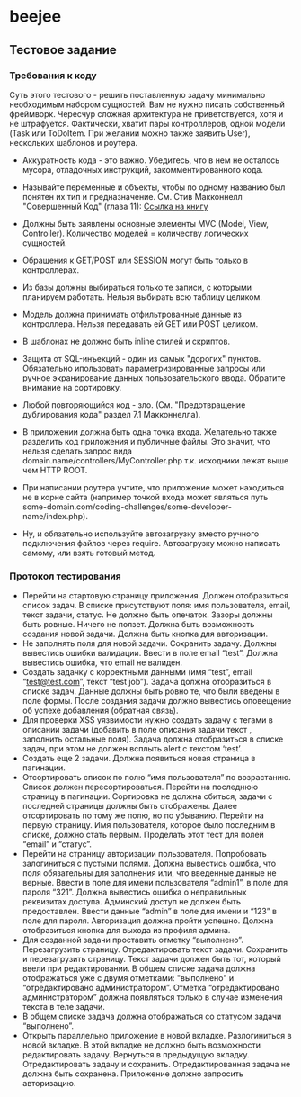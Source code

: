 # beejee
## Тестовое задание

### Требования к коду

Суть этого тестового - решить поставленную задачу минимально необходимым набором сущностей. 
Вам не нужно писать собственный фреймворк. Чересчур сложная архитектура не приветствуется, 
хотя и не штрафуется. Фактически, хватит пары контроллеров, одной модели 
(Task или ToDoItem. При желании можно также заявить User), нескольких шаблонов и роутера.

- Аккуратность кода - это важно. Убедитесь, что в нем не осталось мусора, отладочных инструкций, 
закомментированного кода.
- Называйте переменные и объекты, чтобы по одному названию был понятен их тип и предназначение.
См. Стив Макконнелл "Совершенный Код" (глава 11): [Ссылка на книгу](https://beejee.ru/upload/CMS/files/%D0%A1%D0%BE%D0%B2%D0%B5%D1%80%D1%88%D0%B5%D0%BD%D0%BD%D1%8B%D0%B8%CC%86%20%D0%BA%D0%BE%D0%B4%20(%20PDFDrive%20).pdf)

- Должны быть заявлены основные элементы MVC (Model, View, Controller). Количество моделей = количеству логических
сущностей.
- Обращения к GET/POST или SESSION могут быть только в контроллерах.
- Из базы должны выбираться только те записи, с которыми планируем работать. Нельзя выбирать всю таблицу целиком.
- Модель должна принимать отфильтрованные данные из контроллера. Нельзя передавать ей GET или POST целиком.
- В шаблонах не должно быть inline стилей и скриптов.
- Защита от SQL-инъекций - один из самых "дорогих" пунктов. Обязательно ипользовать параметризированные 
запросы или ручное экранирование данных пользовательского ввода. Обратите внимание на сортировку.
- Любой повторяющийся код - зло. (См. "Предотвращение дублирования кода" раздел 7.1 Макконнелла).
- В приложении должна быть одна точка входа. Желательно также разделить код приложения и публичные файлы. 
Это значит, что нельзя сделать запрос вида domain.name/controllers/MyController.php т.к. 
исходники лежат выше чем HTTP ROOT.
- При написании роутера учтите, что приложение может находиться не в корне сайта 
(например точкой входа может являться путь some-domain.com/coding-challenges/some-developer-name/index.php).
- Ну, и обязательно используйте автозагрузку вместо ручного подключения файлов через require. Автозагрузку можно написать самому, или взять готовый метод.

### Протокол тестирования

- Перейти на стартовую страницу приложения. Должен отобразиться список задач. В списке присутствуют поля: имя пользователя, 
email, текст задачи, статус. Не должно быть опечаток. Зазоры должны быть ровные. Ничего не ползет.
Должна быть возможность создания новой задачи. Должна быть кнопка для авторизации.
- Не заполнять поля для новой задачи. Сохранить задачу. Должны вывестись ошибки валидации. 
Ввести в поле email “test”. Должна вывестись ошибка, что email не валиден.
- Создать задачку с корректными данными (имя “test”, email “test@test.com”, текст “test job”).
Задача должна отобразиться в списке задач. Данные должны быть ровно те, что были введены в поле формы.
После создания задачи должно вывестись оповещение об успехе добавления (обратная связь).
- Для проверки XSS уязвимости нужно создать задачу с тегами в описании задачи
(добавить в поле описания задачи текст , заполнить остальные поля).
Задача должна отобразиться в списке задач, при этом не должен всплыть alert c текстом ‘test’.
- Создать еще 2 задачи. Должна появиться новая страница в пагинации.
- Отсортировать список по полю “имя пользователя” по возрастанию. Список должен пересортироваться.
Перейти на последнюю страницу в пагинации. Сортировка не должна сбиться, задачи с последней страницы
должны быть отображены. Далее отсортировать по тому же полю, но по убыванию. Перейти на первую страницу.
Имя пользователя, которое было последним в списке, должно стать первым. Проделать этот тест для полей “email” и “статус”.
- Перейти на страницу авторизации пользователя. Попробовать залогиниться с пустыми полями.
Должна вывестись ошибка, что поля обязательны для заполнения или, что введенные данные не верные.
Ввести в поле для имени пользователя “admin1”, в поле для пароля “321”. Должна вывестись ошибка о
неправильных реквизитах доступа. Админский доступ не должен быть предоставлен. Ввести данные “admin” в
поле для имени и “123” в поле для пароля. Авторизация должна пройти успешно. Должна отобразиться
кнопка для выхода из профиля админа.
- Для созданной задачи проставить отметку “выполнено”. Перезагрузить страницу. Отредактировать текст задачи.
Сохранить и перезагрузить страницу. Текст задачи должен быть тот, который ввели при редактировании.
В общем списке задача должна отображаться уже с двумя отметками: "выполнено" и “отредактировано администратором”.
Отметка “отредактировано администратором” должна появляться только в случае изменения текста в теле задачи.
- В общем списке задача должна отображаться со статусом задачи “выполнено”.
- Открыть параллельно приложение в новой вкладке. Разлогиниться в новой вкладке.
В этой вкладке не должно быть возможности редактировать задачу. Вернуться в предыдущую вкладку.
Отредактировать задачу и сохранить. Отредактированная задача не должна быть сохранена.
Приложение должно запросить авторизацию.

